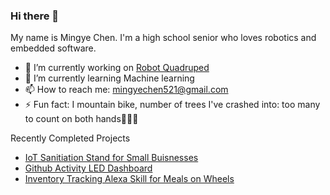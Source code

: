 ### Hi there 👋

My name is Mingye Chen. I'm a high school senior who loves robotics and embedded software. 

- 🔭 I’m currently working on [Robot Quadruped](https://github.com/mingyeeee/spotmicro-mingye)
- 🌱 I’m currently learning Machine learning
- 📫 How to reach me: mingyechen521@gmail.com
- ⚡ Fun fact: I mountain bike, number of trees I've crashed into: too many to count on both hands🌳🚵🏻

Recently Completed Projects
- [IoT Sanitiation Stand for Small Buisnesses](https://github.com/Mershab99/uOttaHack4)
- [Github Activity LED Dashboard](https://github.com/mingyeeee/GithubActivityLedDashboard)
- [Inventory Tracking Alexa Skill for Meals on Wheels](https://github.com/mingyeeee/ToryTrackerAlexa)
